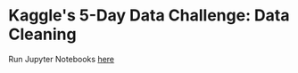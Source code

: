 # Kaggle's 5-Day Data Challenge: Data Cleaning

Run Jupyter Notebooks [here](https://mybinder.org/v2/gh/strongdan/kaggle-data-cleaning/master)
